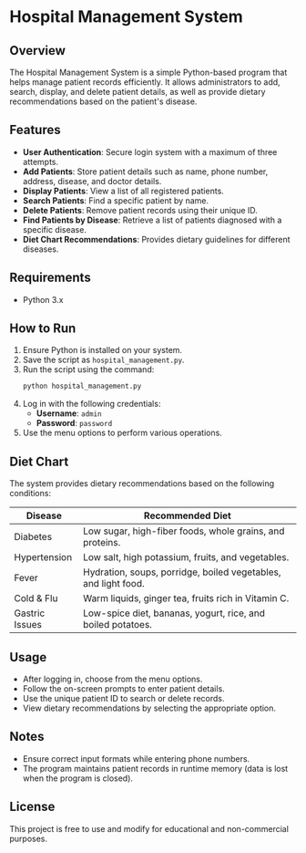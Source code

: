# Hospital Management System

## Overview
The Hospital Management System is a simple Python-based program that helps manage patient records efficiently. It allows administrators to add, search, display, and delete patient details, as well as provide dietary recommendations based on the patient's disease.

## Features
- **User Authentication**: Secure login system with a maximum of three attempts.
- **Add Patients**: Store patient details such as name, phone number, address, disease, and doctor details.
- **Display Patients**: View a list of all registered patients.
- **Search Patients**: Find a specific patient by name.
- **Delete Patients**: Remove patient records using their unique ID.
- **Find Patients by Disease**: Retrieve a list of patients diagnosed with a specific disease.
- **Diet Chart Recommendations**: Provides dietary guidelines for different diseases.

## Requirements
- Python 3.x

## How to Run
1. Ensure Python is installed on your system.
2. Save the script as `hospital_management.py`.
3. Run the script using the command:
   ```sh
   python hospital_management.py
   ```
4. Log in with the following credentials:
   - **Username**: `admin`
   - **Password**: `password`
5. Use the menu options to perform various operations.

## Diet Chart
The system provides dietary recommendations based on the following conditions:

| Disease         | Recommended Diet |
|----------------|-----------------|
| Diabetes       | Low sugar, high-fiber foods, whole grains, and proteins. |
| Hypertension   | Low salt, high potassium, fruits, and vegetables. |
| Fever         | Hydration, soups, porridge, boiled vegetables, and light food. |
| Cold & Flu    | Warm liquids, ginger tea, fruits rich in Vitamin C. |
| Gastric Issues | Low-spice diet, bananas, yogurt, rice, and boiled potatoes. |

## Usage
- After logging in, choose from the menu options.
- Follow the on-screen prompts to enter patient details.
- Use the unique patient ID to search or delete records.
- View dietary recommendations by selecting the appropriate option.

## Notes
- Ensure correct input formats while entering phone numbers.
- The program maintains patient records in runtime memory (data is lost when the program is closed).

## License
This project is free to use and modify for educational and non-commercial purposes.



